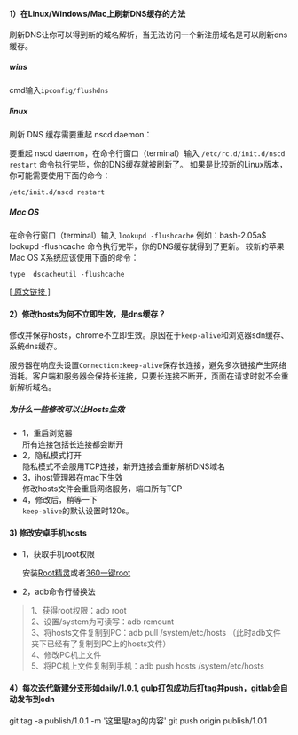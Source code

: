 #### 1）在Linux/Windows/Mac上刷新DNS缓存的方法

刷新DNS让你可以得到新的域名解析，当无法访问一个新注册域名是可以刷新dns缓存。

##### wins

cmd输入`ipconfig/flushdns`

##### linux

刷新 DNS 缓存需要重起 nscd daemon：

要重起 nscd daemon，在命令行窗口（terminal）输入
`/etc/rc.d/init.d/nscd restart`
命令执行完毕，你的DNS缓存就被刷新了。
如果是比较新的Linux版本，你可能需要使用下面的命令：

`/etc/init.d/nscd restart`

##### Mac OS 

在命令行窗口（terminal）输入 `lookupd -flushcache`
例如：bash-2.05a$ lookupd -flushcache
命令执行完毕，你的DNS缓存就得到了更新。
较新的苹果Mac OS X系统应该使用下面的命令：

`type  dscacheutil -flushcache`

[[ 原文链接 ]](http://cnzhx.net/blog/how-to-flush-dns-cache-in-linux-windows-mac/)


#### 2）修改hosts为何不立即生效，是dns缓存？
修改并保存hosts，chrome不立即生效。原因在于`keep-alive`和浏览器sdn缓存、系统dns缓存。  

服务器在响应头设置`Connection:keep-alive`保存长连接，避免多次链接产生网络消耗。客户端和服务器会保持长连接，只要长连接不断开，页面在请求时就不会重新解析域名。

##### 为什么一些修改可以让Hosts生效

+ 1，重启浏览器  
所有连接包括长连接都会断开
+ 2，隐私模式打开  
隐私模式不会服用TCP连接，新开连接会重新解析DNS域名
+ 3，ihost管理器在mac下生效  
  修改hosts文件会重启网络服务，端口所有TCP
+ 4，修改后，稍等一下  
`keep-alive`的默认设置时120s。

#### 3) 修改安卓手机hosts

+ 1，获取手机root权限

     安装[Root精灵]()或者[360一键root](http://root.360.cn/#secondPage)
+ 2，adb命令行替换法

>1、获得root权限：adb root  
>2、设置/system为可读写：adb remount  
>3、将hosts文件复制到PC：adb pull /system/etc/hosts （此时adb文件夹下已经有了复制到PC上的hosts文件）  
>4、修改PC机上文件  
>5、将PC机上文件复制到手机：adb push hosts /system/etc/hosts  

#### 4）每次迭代新建分支形如daily/1.0.1, gulp打包成功后打tag并push，gitlab会自动发布到cdn
git tag -a publish/1.0.1 -m '这里是tag的内容' 
git push origin publish/1.0.1